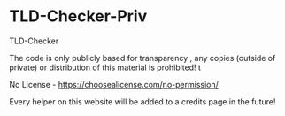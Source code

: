 # TLD-Checker-Priv
TLD-Checker

The code is only publicly based for transparency
, any copies (outside of private) or distribution of this material is prohibited! t

No License - https://choosealicense.com/no-permission/


Every helper on this website will be added to a credits page in the future!
